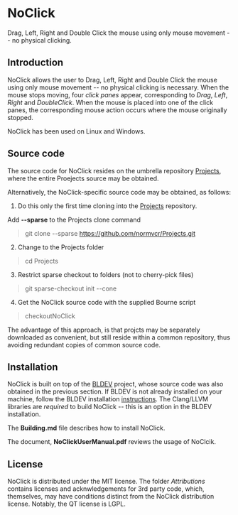 # NoClick
Drag, Left, Right and Double Click the mouse using only mouse movement -- no physical clicking.

## Introduction
NoClick allows the user to Drag, Left, Right and Double Click the mouse using only mouse movement -- no physical clicking is necessary.  When the mouse stops moving, four *click panes* appear, corresponding to *Drag*, *Left*, *Right* and *DoubleClick*.  When the mouse is placed into one of the click panes, the corresponding mouse action occurs where the mouse originally stopped.

NoClick has been used on Linux and Windows.  


## Source code
The source code for NoClick resides on the umbrella repository [Projects](https://github.com/normvcr/Projects), where the entire Proejects source may be obtained.

Alternatively, the NoClick-specific source code may be obtained, as follows:

1. Do this only the first time cloning into the
[Projects](https://github.com/normvcr/Projects)
repository.

Add **--sparse** to the Projects clone command
>   git clone --sparse https://github.com/normvcr/Projects.git

2. Change to the Projects folder
>   cd Projects

3. Restrict sparse checkout to folders (not to cherry-pick files)
>   git sparse-checkout init --cone

4. Get the NoClick source code with the supplied Bourne script
>   checkoutNoClick

The advantage of this approach, is that projcts may be separately downloaded as convenient, but still reside within a common repository, thus avoiding redundant copies of common source code.

## Installation
NoClick is built on top of the [BLDEV](https://github.com/normvcr/BLDEV) project, whose source code was also obtained in the previous section.  If BLDEV is not already installed on your machine, follow the BLDEV installation [instructions](https://github.com/normvcr/BLDEV/master/BUILDINIG.md).  The Clang/LLVM libraries are *required* to build NoClick -- this is an option in the BLDEV installation.


The **Building.md** file describes how to install NoClick.

The document, **NoClickUserManual.pdf** reviews the usage of NoClcik.

## License
NoClick is distributed under the MIT license.  The folder *Attributions* contains licenses and acknwledgements for 3rd party code, which, themselves, may have conditions distinct from the NoClick distribution license.  Notably, the QT license is LGPL.
